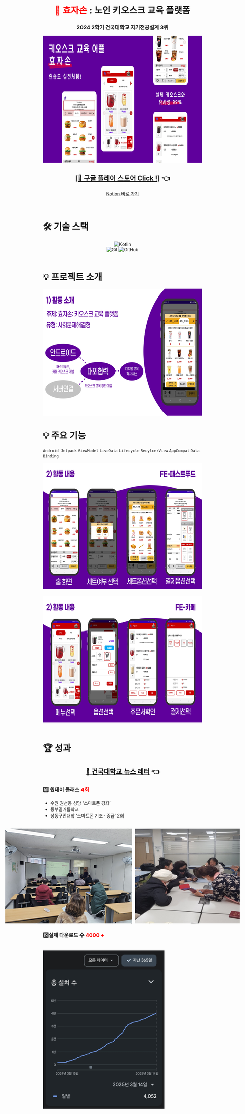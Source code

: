 <div align="center">
  <h1><span style="color: red;">🧓 효자손</span> : 노인 키오스크 교육 플랫폼</h1>
  <h3>2024 2학기 건국대학교 자기전공설계 3위
  </h3>

  <img src="./images/001.png" alt="Project" height="400px" />
  <br />
</div>

<div style="text-align: center;">
  <h2><a href="https://play.google.com/store/apps/details?id=com.dream.hyoja">[🔗 구글 플레이 스토어 Click !]</a> 👈</h2>
</div>

<div style="text-align: center;">
  <a href="https://admitted-seat-34f.notion.site/6f12fa6e848d467d8347e4384b5b3040?pvs=4">Notion 바로 가기</a>
</div>
<br>
<br />


# 🛠 기술 스택

<div align="center">
  <img src="https://img.shields.io/badge/Kotlin-0095D5?&style=for-the-badge&logo=kotlin&logoColor=white" alt="Kotlin" />
  <br />
  <img src="https://img.shields.io/badge/GIT-E44C30?style=for-the-badge&logo=git&logoColor=white" alt="Git" />
  <img src="https://img.shields.io/badge/GitHub-100000?style=for-the-badge&logo=github&logoColor=white" alt="GitHub" />
  </a>
</div>

<br />

# 💡 프로젝트 소개

<div align="center">
  <img src="./images/004.png" alt="Project" height="400px" />
</div>

# 💡 주요 기능
`Android Jetpack` `ViewModel` `LiveData` `Lifecycle` `RecylcerView` `AppCompat` `Data Binding` 
<div align="center">
  <img src="./images/005.png" alt="Project" height="400px" />
  <br>
    </br>
  <img src="./images/006.png" alt="Project" height="400px" />
</div>



<br>

#  🏆 성과

<div style="text-align: center;">
  <h2><a href="https://www.konkuk.ac.kr/konkuk/2096/subview.do?enc=Zm5jdDF8QEB8JTJGYmJzJTJGa29ua3VrJTJGMjU3JTJGOTM5Njk5JTJGYXJ0Y2xWaWV3LmRvJTNGcGFnZSUzRDMlMjZzcmNoQ29sdW1uJTNEJTI2c3JjaFdyZCUzRCUyNmJic0NsU2VxJTNEJTI2YmJzT3BlbldyZFNlcSUzRCUyNnJnc0JnbmRlU3RyJTNEJTI2cmdzRW5kZGVTdHIlM0QlMjZpc1ZpZXdNaW5lJTNEZmFsc2UlMjZwYXNzd29yZCUzRCUyNg==">📰 건국대학교 뉴스 레터</a> 👈</h2>
</div>

### 1️⃣ 원데이 클래스 <span style="color:red;">4회</span>

- 수원 권선동 성당 ‘스마트폰 강좌’
- 동부밑거름학교
- 성동구민대학 ‘스마트폰 기초 · 중급’ 2회

<br>

<div style="display: flex; justify-content: center; align-items: center; gap: 10px;">
  <img src="./images/class1.png" alt="Project" height="300px" />
  <img src="./images/class2.jpg" alt="Project" height="300px" />
</div>


### 2️⃣실제 다운로드 수  <span style="color:red;">4000 +</span>
<br>
  <img src="./images/score.jpg" alt="Project" height="500px" />


